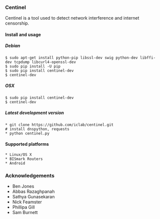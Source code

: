 ### Centinel

Centinel is a tool used to detect network interference and internet
censorship.

#### Install and usage
##### Debian
    $ sudo apt-get install python-pip libssl-dev swig python-dev libffi-dev tcpdump libcurl4-openssl-dev
    $ sudo pip install -U pip
    $ sudo pip install centinel-dev
    $ centinel-dev

##### OSX
    $ sudo pip install centinel-dev
    $ centinel-dev

##### Latest development version
    * git clone https://github.com/iclab/centinel.git
    # install dnspython, requests
    * python centinel.py

#### Supported platforms

    * Linux/OS X
    * BISmark Routers
    * Android

### Acknowledgements

* Ben Jones
* Abbas Razaghpanah
* Sathya Gunasekaran
* Nick Feamster
* Phillipa Gill
* Sam Burnett
